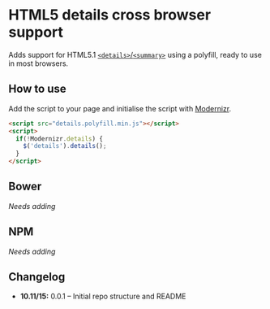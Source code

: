 # HTML5 details cross browser support

Adds support for HTML5.1 [`<details>`/`<summary>`](http://dev.w3.org/html5/spec/Overview.html#the-details-element) using a polyfill, ready to use in most browsers.

## How to use

Add the  script to your page and initialise the script with [Modernizr](https://modernizr.com/).

```html
<script src="details.polyfill.min.js"></script>
<script>
  if(!Modernizr.details) {
    $('details').details();
  }
</script>
```

## Bower
*Needs adding*

## NPM
*Needs adding*

## Changelog

- **10.11/15:** 0.0.1 – Initial repo structure and README
